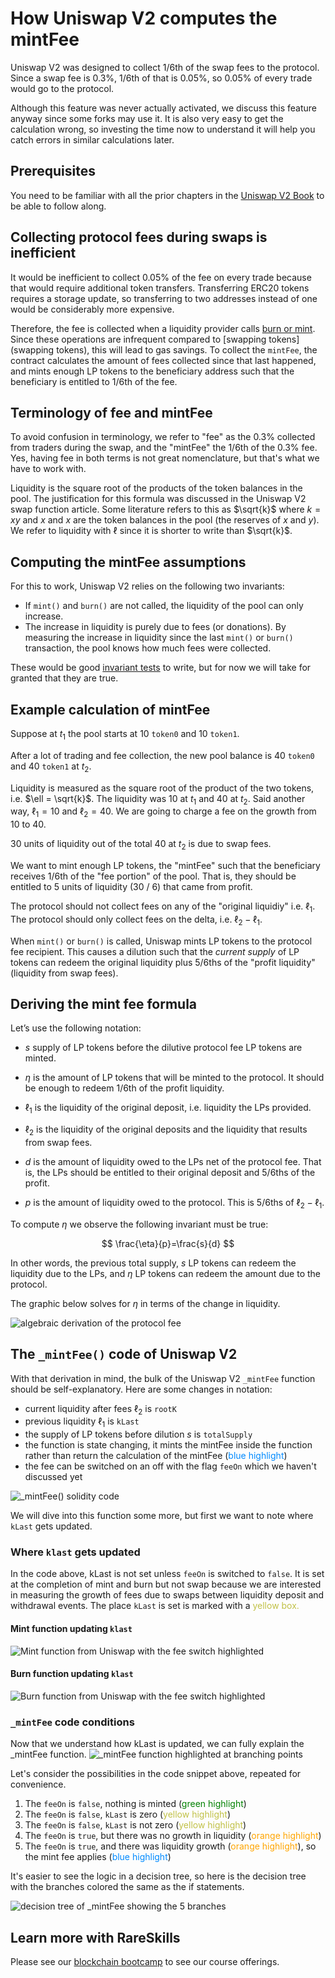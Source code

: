 # How Uniswap V2 computes the mintFee
Uniswap V2 was designed to collect 1/6th of the swap fees to the protocol. Since a swap fee is 0.3%, 1/6th of that is 0.05%, so 0.05% of every trade would go to the protocol.

Although this feature was never actually activated, we discuss this feature anyway since some forks may use it. It is also very easy to get the calculation wrong, so investing the time now to understand it will help you catch errors in similar calculations later.

## Prerequisites
You need to be familiar with all the prior chapters in the [Uniswap V2 Book](https://www.notion.so/How-Uniswap-V2-computes-the-mintFee-4f8cc0a84bc84254a4370fb2ccf5edb3?pvs=21) to be able to follow along.

## Collecting protocol fees during swaps is inefficient
It would be inefficient to collect 0.05% of the fee on every trade because that would require additional token transfers. Transferring ERC20 tokens requires a storage update, so transferring to two addresses instead of one would be considerably more expensive.

Therefore, the fee is collected when a liquidity provider calls [burn or mint](https://www.rareskills.io/post/uniswap-v2-mint-and-burn). Since these operations are infrequent compared to [swapping tokens](swapping tokens), this will lead to gas savings. To collect the `mintFee`, the contract calculates the amount of fees collected since that last happened, and mints enough LP tokens to the beneficiary address such that the beneficiary is entitled to 1/6th of the fee.

## Terminology of fee and mintFee
To avoid confusion in terminology, we refer to "fee" as the 0.3% collected from traders during the swap, and the "mintFee" the 1/6th of the 0.3% fee. Yes, having fee in both terms is not great nomenclature, but that's what we have to work with.

Liquidity is the square root of the products of the token balances in the pool. The justification for this formula was discussed in the Uniswap V2 swap function article. Some literature refers to this as $\sqrt{k}$ where $k = xy$ and $x$ and $x$ are the token balances in the pool (the reserves of $x$ and $y$). We refer to liquidity with $\ell$ since it is shorter to write than $\sqrt{k}$.

## Computing the mintFee assumptions
For this to work, Uniswap V2 relies on the following two invariants:

- If `mint()` and `burn()` are not called, the liquidity of the pool can only increase.
- The increase in liquidity is purely due to fees (or donations).
By measuring the increase in liquidity since the last `mint()` or `burn()` transaction, the pool knows how much fees were collected.

These would be good [invariant tests](https://www.rareskills.io/post/invariant-testing-solidity) to write, but for now we will take for granted that they are true.

## Example calculation of mintFee
Suppose at $t_1$ the pool starts at 10 `token0` and 10 `token1`.

After a lot of trading and fee collection, the new pool balance is 40 `token0` and 40 `token1` at $t_2$.

Liquidity is measured as the square root of the product of the two tokens, i.e. $\ell = \sqrt{k}$. The liquidity was 10 at $t_1$ and 40 at $t_2$. Said another way, $\ell_1 = 10$ and $\ell_2 = 40$. We are going to charge a fee on the growth from 10 to 40.

30 units of liquidity out of the total 40 at $t_2$ is due to swap fees.

We want to mint enough LP tokens, the "mintFee" such that the beneficiary receives 1/6th of the "fee portion" of the pool. That is, they should be entitled to 5 units of liquidity (30 / 6) that came from profit.

The protocol should not collect fees on any of the "original liquidiy" i.e. $\ell_1$. The protocol should only collect fees on the delta, i.e. $\ell_2 - \ell_1$.

When `mint()` or `burn()` is called, Uniswap mints LP tokens to the protocol fee recipient. This causes a dilution such that the *current supply* of LP tokens can redeem the original liquidity plus 5/6ths of the "profit liquidity" (liquidity from swap fees).

## Deriving the mint fee formula
Let’s use the following notation:

- $s$ supply of LP tokens before the dilutive protocol fee LP tokens are minted.

- $\eta$ is the amount of LP tokens that will be minted to the protocol. It should be enough to redeem 1/6th of the profit liquidity.

- $\ell_1$ is the liquidity of the original deposit, i.e. liquidity the LPs provided.

- $\ell_2$ is the liquidity of the original deposits and the liquidity that results from swap fees.

- $d$ is the amount of liquidity owed to the LPs net of the protocol fee. That is, the LPs should be entitled to their original deposit and 5/6ths of the profit.

- $p$ is the amount of liquidity owed to the protocol. This is 5/6ths of $\ell_2 - \ell_1$.

To compute $\eta$ we observe the following invariant must be true:

$$
\frac{\eta}{p}=\frac{s}{d}
$$

In other words, the previous total supply, $s$ LP tokens can redeem the liquidity due to the LPs, and $\eta$ LP tokens can redeem the amount due to the protocol.

The graphic below solves for $\eta$ in terms of the change in liquidity.

![algebraic derivation of the protocol fee](https://static.wixstatic.com/media/935a00_b6460940fa6f4d3a8e9c8bfc2d5701e7~mv2.jpg/v1/fill/w_1480,h_1110,al_c,q_85,usm_0.66_1.00_0.01,enc_auto/935a00_b6460940fa6f4d3a8e9c8bfc2d5701e7~mv2.jpg)

## The `_mintFee()` code of Uniswap V2
With that derivation in mind, the bulk of the Uniswap V2 `_mintFee` function should be self-explanatory. Here are some changes in notation:
- current liquidity after fees $\ell_2$ is `rootK`
- previous liquidity $\ell_1$ is `kLast`
- the supply of LP tokens before dilution $s$ is `totalSupply`
- the function is state changing, it mints the mintFee inside the function rather than return the calculation of the mintFee (<span style="color:#008aff">blue highlight</span>)
- the fee can be switched on an off with the flag `feeOn` which we haven't discussed yet

![_mintFee() solidity code](https://static.wixstatic.com/media/935a00_dc3d8ea8db88403aadba4d2ee1c48d05~mv2.png/v1/fill/w_1480,h_908,al_c,q_90,usm_0.66_1.00_0.01,enc_auto/935a00_dc3d8ea8db88403aadba4d2ee1c48d05~mv2.png)

We will dive into this function some more, but first we want to note where `kLast` gets updated.

### Where `klast` gets updated
In the code above, kLast is not set unless `feeOn` is switched to `false`. It is set at the completion of mint and burn but not swap because we are interested in measuring the growth of fees due to swaps between liquidity deposit and withdrawal events. The place `kLast` is set is marked with a <span style="color:#c1c146">yellow box</pan>.

#### Mint function updating `klast`
![Mint function from Uniswap with the fee switch highlighted](https://static.wixstatic.com/media/935a00_fd8c409236f4494b9e175a7bac3b6cd4~mv2.png/v1/fill/w_1480,h_794,al_c,q_90,usm_0.66_1.00_0.01,enc_auto/935a00_fd8c409236f4494b9e175a7bac3b6cd4~mv2.png)

#### Burn function updating `klast`
![Burn function from Uniswap with the fee switch highlighted](https://static.wixstatic.com/media/935a00_d75b0789f82249f79c4b42225747e368~mv2.png/v1/fill/w_1480,h_822,al_c,q_90,usm_0.66_1.00_0.01,enc_auto/935a00_d75b0789f82249f79c4b42225747e368~mv2.png)

### `_mintFee` code conditions
Now that we understand how kLast is updated, we can fully explain the _mintFee function.
![_mintFee function highlighted at branching points](https://static.wixstatic.com/media/935a00_dc3d8ea8db88403aadba4d2ee1c48d05~mv2.png/v1/fill/w_1480,h_908,al_c,q_90,usm_0.66_1.00_0.01,enc_auto/935a00_dc3d8ea8db88403aadba4d2ee1c48d05~mv2.png)

Let's consider the possibilities in the code snippet above, repeated for convenience.
1. The `feeOn` is `false`, nothing is minted (<span style="color:Green">green highlight</span>)
2. The `feeOn` is `false`, `kLast` is zero (<span style="color:#c1c146">yellow highlight</span>)
3. The `feeOn` is `false`, `kLast` is not zero (<span style="color:#c1c146">yellow highlight</span>)
4. The `feeOn` is `true`, but there was no growth in liquidity (<span style="color:Orange">orange highlight</span>)
5. The `feeOn` is `true`, and there was liquidity growth (<span style="color:Orange">orange highlight</span>), so the mint fee applies (<span style="color:#008aff">blue highlight</span>)

It's easier to see the logic in a decision tree, so here is the decision tree with the branches colored the same as the if statements.

![decision tree of _mintFee showing the 5 branches](https://static.wixstatic.com/media/935a00_cd23aafc2f7645428bc30d245244a0e2~mv2.jpg/v1/fill/w_1151,h_454,al_c,q_85,enc_auto/935a00_cd23aafc2f7645428bc30d245244a0e2~mv2.jpg)

## Learn more with RareSkills
Please see our [blockchain bootcamp](https://www.rareskills.io/web3-blockchain-bootcamps) to see our course offerings.
